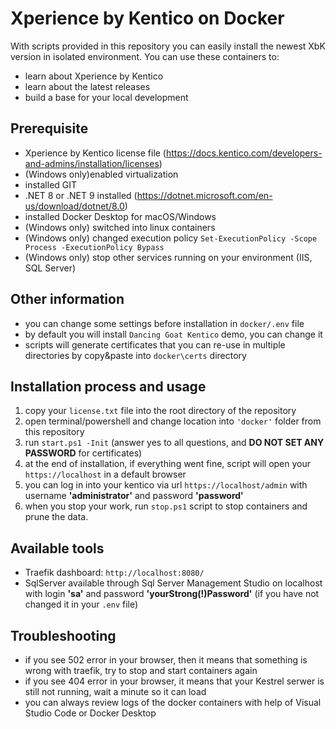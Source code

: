 <h1>Xperience by Kentico on Docker</h1>

With scripts provided in this repository you can easily install the newest XbK version in isolated environment.
You can use these containers to:

- learn about Xperience by Kentico
- learn about the latest releases
- build a base for your local development

<h2>Prerequisite</h2>

- Xperience by Kentico license file (https://docs.kentico.com/developers-and-admins/installation/licenses)
- (Windows only)enabled virtualization
- installed GIT
- .NET 8 or .NET 9 installed (https://dotnet.microsoft.com/en-us/download/dotnet/8.0) 
- installed Docker Desktop for macOS/Windows
- (Windows only) switched into linux containers
- (Windows only) changed execution policy ``Set-ExecutionPolicy -Scope Process -ExecutionPolicy Bypass``
- (Windows only) stop other services running on your environment (IIS, SQL Server)


<h2>Other information</h2>

- you can change some settings before installation in ``docker/.env`` file
- by default you will install ``Dancing Goat Kentico`` demo, you can change it
- scripts will generate certificates that you can re-use in multiple directories by copy&paste into `docker\certs` directory

<h2>Installation process and usage</h2>

1) copy your ``license.txt`` file into the root directory of the repository
2) open terminal/powershell and change location into ``'docker'`` folder from this repository
3) run ``start.ps1 -Init`` (answer yes to all questions, and __DO NOT SET ANY PASSWORD__ for certificates)
4) at the end of installation, if everything went fine, script will open your ``https://localhost`` in a default browser
5) you can log in into your kentico via url ``https://localhost/admin`` with username __'administrator'__ and password __'password'__
6) when you stop your work, run `stop.ps1` script to stop containers and prune the data.

<h2>Available tools</h2>

- Traefik dashboard: ``http://localhost:8080/``
- SqlServer available through Sql Server Management Studio on localhost with login __'sa'__ and password __'yourStrong(!)Password'__ (if you have not changed it in your `.env` file)

<h2>Troubleshooting</h2>

- if you see 502 error in your browser, then it means that something is wrong with traefik, try to stop and start containers again
- if you see 404 error in your browser, it means that your Kestrel serwer is still not running, wait a minute so it can load
- you can always review logs of the docker containers with help of Visual Studio Code or Docker Desktop